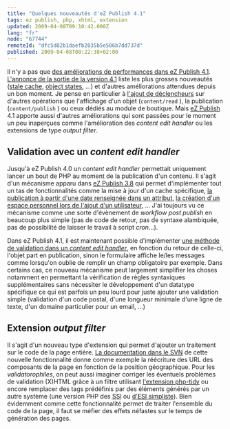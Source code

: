 ```yaml
---
title: "Quelques nouveautés d'eZ Publish 4.1"
tags: ez publish, php, xhtml, extension
updated: 2009-04-08T09:10:42.000Z
lang: "fr"
node: "67744"
remoteId: "dfc5d82b1daefb2035b5e506b7dd737d"
published: 2009-04-08T00:22:38+02:00
---
```


Il n'y a pas que [des améliorations de performances dans eZ Publish 4.1](/post/comparaison-de-performances-entre-ez-publish-4-0-1-et-4-1). [L'annonce de la sortie de la version 4.1](http://ez.no/developer/news/ez_publish_4_1_0_released) liste les plus grosses nouveautés ([stale cache](http://ez.no/developer/articles/ez_publish_knowledge_series_stale_cache_or_how_caches_in_ez_publish_4_1_are_handled_in_a_smarter_way), [object states](http://ez.no/developer/articles/ez_publish_knowledge_series_editorial_workflow_with_object_states), ...) et d'autres améliorations attendues depuis un bon moment. Je pense en particulier à [l'ajout de déclencheurs](http://issues.ez.no/10176) sur d'autres opérations que l'affichage d'un objet (<code>content/read</code>
), la publication (<code>content/publish</code>
) ou ceux dédiés au module de boutique. Mais [eZ Publish](/tag/ez-publish) 4.1 apporte aussi d'autres améliorations qui sont passées pour le moment un peu inaperçues comme l'amélioration des *content edit handler* ou les extensions de type *output filter*.


## Validation avec un *content edit handler*


Jusqu'à eZ Publish 4.0 un *content edit handler* permettait uniquement lancer un bout de PHP au moment de la publication d'un contenu. Il s'agit d'un mécanisme apparu dans [eZ Publish 3.8](http://ez.no/developer/news/ez_publish_3_8_0_is_released) qui permet d'implémenter tout un tas de fonctionnalités comme la mise à jour d'un cache spécifique, [la publication à partir d'une date renseignée dans un attribut](http://svn.projects.ez.no/ezcore/trunk/ezcore/doc/hide_unhide.txt), [la création d'un espace personnel lors de l'ajout d'un utilisateur](http://serwatka.net/index.php/blog/ez_publish_3_8_new_custom_edit_handler), ... J'ai toujours vu ce mécanisme comme une sorte d'évènement de *workflow post publish* en beaucoup plus simple (pas de code de retour, pas de syntaxe alambiquée, pas de possibilité de laisser le travail à script *cron*...).


Dans eZ Publish 4.1, il est maintenant possible d'implémenter [une méthode de validation dans un *content edit handler*](http://pubsvn.ez.no/nextgen/trunk/doc/features/4.1/enhanced_custom_edit_handler.txt), en fonction du retour de celle-ci, l'objet part en publication, sinon le formulaire affiche le/les messages comme lorsqu'on oublie de remplir un champ obligatoire par exemple. Dans certains cas, ce nouveau mécanisme peut largement simplifier les choses notamment en permettant la vérification de règles syntaxiques supplémentaires sans nécessiter le développement d'un datatype spécifique ce qui est parfois un peu lourd pour juste ajouter une validation simple (validation d'un code postal, d'une longueur minimale d'une ligne de texte, d'un domaine particulier pour un email, ...)


## Extension *output filter*


Il s'agit d'un nouveau type d'extension qui permet d'ajouter un traitement sur le code de la page entière. [La documentation dans le SVN](http://pubsvn.ez.no/nextgen/trunk/doc/features/4.1/output_filter.txt) de cette nouvelle fonctionnalité donne comme exemple la réécriture des URL des composants de la page en fonction de la position géographique. Pour les *validatorophiles*, on peut aussi imaginer corriger les éventuels problèmes de validation (X)HTML grâce à un filtre utilisant [l'extension php-tidy](http://fr2.php.net/tidy) ou encore remplacer des tags prédéfinis par des éléments générés par un autre système (une version PHP des <abbr title="Server Side Include">SSI</abbr>  ou [d'<abbr title="Edge Side Include">ESI</abbr>  simpliste](http://en.wikipedia.org/wiki/Edge_Side_Includes)). Bien évidemment comme cette fonctionnalité permet de traiter l'ensemble du code de la page, il faut se méfier des effets néfastes sur le temps de génération des pages.

